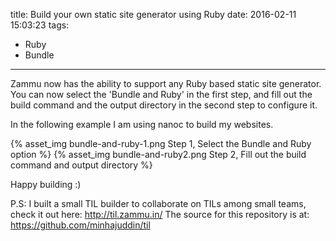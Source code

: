 title: Build your own static site generator using Ruby
date: 2016-02-11 15:03:23
tags:
- Ruby
- Bundle
---

Zammu now has the ability to support any Ruby based static site generator. You
can now select the 'Bundle and Ruby' in the first step, and fill out the build
command and the output directory in the second step to configure it.

In the following example I am using nanoc to build my websites.

{% asset_img bundle-and-ruby-1.png Step 1, Select the Bundle and Ruby option %}
{% asset_img bundle-and-ruby2.png Step 2, Fill out the build command and output directory %}


Happy building :)

P.S: I built a small TIL builder to collaborate on TILs among small teams, check
it out here: http://til.zammu.in/ The source for this repository is at: https://github.com/minhajuddin/til
